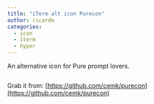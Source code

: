 ```yaml
---
title: "iTerm alt icon Purecon"
author: ricardo
categories:
  - icon
  - iterm
  - hyper
---
```


An alternative icon for Pure prompt lovers.

<img src="/2017-11-26-iterm-alt-icon-purecon/purecon.png" alt="" title="" class="w-100 w-50-l center" />

Grab it from: [https://github.com/cemk/purecon](https://github.com/cemk/purecon)


